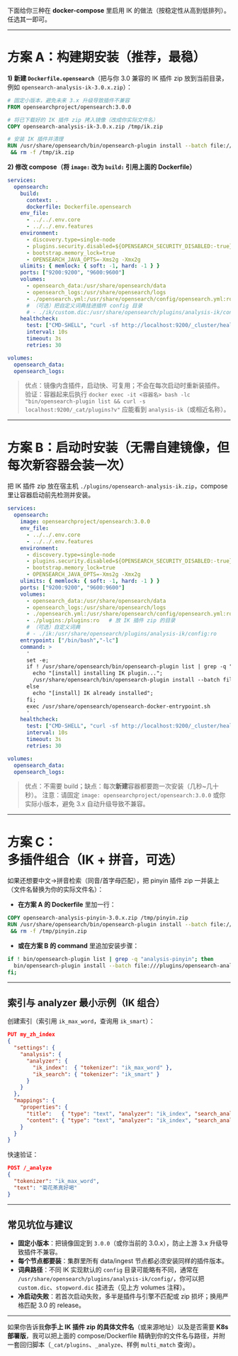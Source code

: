 下面给你三种在 **docker-compose** 里启用 IK 的做法（按稳定性从高到低排列）。任选其一即可。

---

# 方案 A：**构建期安装（推荐，最稳）**

**1) 新建 `Dockerfile.opensearch`**（把与你 3.0 兼容的 IK 插件 zip 放到当前目录，例如 `opensearch-analysis-ik-3.0.x.zip`）：

```dockerfile
# 固定小版本，避免未来 3.x 升级导致插件不兼容
FROM opensearchproject/opensearch:3.0.0

# 将已下载好的 IK 插件 zip 拷入镜像（改成你实际文件名）
COPY opensearch-analysis-ik-3.0.x.zip /tmp/ik.zip

# 安装 IK 插件并清理
RUN /usr/share/opensearch/bin/opensearch-plugin install --batch file:///tmp/ik.zip \
 && rm -f /tmp/ik.zip
```

**2) 修改 compose（将 `image:` 改为 `build:` 引用上面的 Dockerfile）**

```yaml
services:
  opensearch:
    build:
      context: .
      dockerfile: Dockerfile.opensearch
    env_file:
      - ../../.env.core
      - ../../.env.features
    environment:
      - discovery.type=single-node
      - plugins.security.disabled=${OPENSEARCH_SECURITY_DISABLED:-true}
      - bootstrap.memory_lock=true
      - OPENSEARCH_JAVA_OPTS=-Xms2g -Xmx2g
    ulimits: { memlock: { soft: -1, hard: -1 } }
    ports: ["9200:9200", "9600:9600"]
    volumes:
      - opensearch_data:/usr/share/opensearch/data
      - opensearch_logs:/usr/share/opensearch/logs
      - ./opensearch.yml:/usr/share/opensearch/config/opensearch.yml:ro
      # （可选）把自定义词典挂进插件 config 目录
      # - ./ik/custom.dic:/usr/share/opensearch/plugins/analysis-ik/config/custom.dic:ro
    healthcheck:
      test: ["CMD-SHELL", "curl -sf http://localhost:9200/_cluster/health || exit 1"]
      interval: 10s
      timeout: 3s
      retries: 30

volumes:
  opensearch_data:
  opensearch_logs:
```

> 优点：镜像内含插件，启动快、可复用；不会在每次启动时重新装插件。
> 验证：容器起来后执行
> `docker exec -it <容器名> bash -lc "bin/opensearch-plugin list && curl -s localhost:9200/_cat/plugins?v"`
> 应能看到 `analysis-ik`（或相近名称）。

---

# 方案 B：**启动时安装（无需自建镜像，但每次新容器会装一次）**

把 IK 插件 zip 放在宿主机 `./plugins/opensearch-analysis-ik.zip`，compose 里让容器启动前先检测并安装。

```yaml
services:
  opensearch:
    image: opensearchproject/opensearch:3.0.0
    env_file:
      - ../../.env.core
      - ../../.env.features
    environment:
      - discovery.type=single-node
      - plugins.security.disabled=${OPENSEARCH_SECURITY_DISABLED:-true}
      - bootstrap.memory_lock=true
      - OPENSEARCH_JAVA_OPTS=-Xms2g -Xmx2g
    ulimits: { memlock: { soft: -1, hard: -1 } }
    ports: ["9200:9200", "9600:9600"]
    volumes:
      - opensearch_data:/usr/share/opensearch/data
      - opensearch_logs:/usr/share/opensearch/logs
      - ./opensearch.yml:/usr/share/opensearch/config/opensearch.yml:ro
      - ./plugins:/plugins:ro   # 放 IK 插件 zip 的目录
      # （可选）自定义词典
      # - ./ik:/usr/share/opensearch/plugins/analysis-ik/config:ro
    entrypoint: ["/bin/bash","-lc"]
    command: >
      '
      set -e;
      if ! /usr/share/opensearch/bin/opensearch-plugin list | grep -q "analysis-ik"; then
        echo "[install] installing IK plugin...";
        /usr/share/opensearch/bin/opensearch-plugin install --batch file:///plugins/opensearch-analysis-ik.zip;
      else
        echo "[install] IK already installed";
      fi;
      exec /usr/share/opensearch/opensearch-docker-entrypoint.sh
      '
    healthcheck:
      test: ["CMD-SHELL", "curl -sf http://localhost:9200/_cluster/health || exit 1"]
      interval: 10s
      timeout: 3s
      retries: 30

volumes:
  opensearch_data:
  opensearch_logs:
```

> 优点：不需要 build；缺点：每次**新建**容器都要跑一次安装（几秒~几十秒）。
> 注意：请固定 `image: opensearchproject/opensearch:3.0.0` 或你实际小版本，避免 3.x 自动升级导致不兼容。

---

# 方案 C：**多插件组合（IK + 拼音，可选）**

如果还想要中文→拼音检索（同音/首字母匹配），把 pinyin 插件 zip 一并装上（文件名替换为你的实际文件名）：

* **在方案 A 的 Dockerfile** 里加一行：

```dockerfile
COPY opensearch-analysis-pinyin-3.0.x.zip /tmp/pinyin.zip
RUN /usr/share/opensearch/bin/opensearch-plugin install --batch file:///tmp/pinyin.zip \
 && rm -f /tmp/pinyin.zip
```

* **或在方案 B 的 command** 里追加安装步骤：

```bash
if ! bin/opensearch-plugin list | grep -q "analysis-pinyin"; then
  bin/opensearch-plugin install --batch file:///plugins/opensearch-analysis-pinyin.zip;
fi;
```

---

## 索引与 analyzer 最小示例（IK 组合）

创建索引（索引用 `ik_max_word`，查询用 `ik_smart`）：

```json
PUT my_zh_index
{
  "settings": {
    "analysis": {
      "analyzer": {
        "ik_index":  { "tokenizer": "ik_max_word" },
        "ik_search": { "tokenizer": "ik_smart" }
      }
    }
  },
  "mappings": {
    "properties": {
      "title":   { "type": "text", "analyzer": "ik_index", "search_analyzer": "ik_search" },
      "content": { "type": "text", "analyzer": "ik_index", "search_analyzer": "ik_search" }
    }
  }
}
```

快速验证：

```json
POST /_analyze
{
  "tokenizer": "ik_max_word",
  "text": "菊花茶真好喝"
}
```

---

## 常见坑位与建议

* **固定小版本**：把镜像固定到 `3.0.0`（或你当前的 3.0.x），防止上游 3.x 升级导致插件不兼容。
* **每个节点都要装**：集群里所有 data/ingest 节点都必须安装同样的插件版本。
* **词典路径**：不同 IK 实现默认的 `config` 目录可能略有不同，通常在
  `/usr/share/opensearch/plugins/analysis-ik/config/`，你可以把 `custom.dic`、`stopword.dic` 挂进去（见上方 volumes 注释）。
* **冷启动失败**：若首次启动失败，多半是插件与引擎不匹配或 zip 损坏；换用严格匹配 3.0 的 release。

---

如果你告诉我**你手上 IK 插件 zip 的具体文件名**（或来源地址）以及是否需要 **K8s 部署版**，我可以把上面的 compose/Dockerfile 精确到你的文件名与路径，并附一套回归脚本（`_cat/plugins`、`_analyze`、样例 `multi_match` 查询）。
